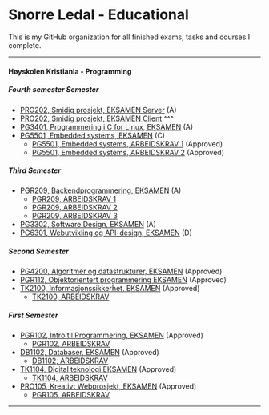 # Snorre Ledal - Educational

This is my GitHub organization for all finished exams, tasks and courses I complete.

---

#### Høyskolen Kristiania - Programming

##### Fourth semester Semester
- [PRO202, Smidig prosjekt, EKSAMEN Server](https://github.com/Errons1School/pro202_server-exam) (A)
- [PRO202, Smidig prosjekt, EKSAMEN Client](https://github.com/Errons1School/pro202_client-exam) ^^^
- [PG3401, Programmering i C for Linux, EKSAMEN](https://github.com/Errons1School/pro202_client-exam) (A)
- [PG5501, Embedded systems, EKSAMEN](https://github.com/Errons1School/pg5501-exam) (C)
    - [PG5501, Embedded systems, ARBEIDSKRAV 1](https://github.com/Errons1School/pg5501-requirement-1) (Approved)
    - [PG5501, Embedded systems, ARBEIDSKRAV 2](https://github.com/Errons1School/pg5501-requirement-2) (Approved)


##### Third Semester
- [PGR209, Backendprogrammering, EKSAMEN](https://github.com/Errons1School/pg209-exam) (A)
  - [PGR209, ARBEIDSKRAV 1](https://github.com/Errons1School/pgr209-requirement-1)
  - [PGR209, ARBEIDSKRAV 2](https://github.com/Errons1School/pgr209-requirement-2)
  - [PGR209, ARBEIDSKRAV 3](https://github.com/Errons1School/pgr203-requirement-3)
- [PG3302, Software Design, EKSAMEN](https://github.com/Errons1School/pg3302-exam) (A)
- [PG6301, Webutvikling og API-design, EKSAMEN](https://github.com/Errons1School/pg6301-exam) (D)


##### Second Semester
- [PG4200, Algoritmer og datastrukturer, EKSAMEN](https://github.com/Errons1School/pg4200-exam) (Approved)
- [PGR112, Objektorientert programmering EKSAMEN](https://github.com/Errons1School/pgr112-exam) (Approved)
- [TK2100, Informasjonssikkerhet, EKSAMEN](https://github.com/Errons1School/tk2100-exam) (Approved)
  - [TK2100, ARBEIDSKRAV](https://github.com/Errons1School/tk2100-requirement-1) 


##### First Semester
- [PGR102, Intro til Programmering, EKSAMEN](https://github.com/Errons1School/pgr102-exam) (Approved)
    - [PGR102, ARBEIDSKRAV](https://github.com/Errons1School/pgr102-requirement-1)
- [DB1102, Databaser, EKSAMEN](https://github.com/Errons1School/db1102-exam) (Approved)
    - [DB1102, ARBEIDSKRAV](https://github.com/Errons1School/db102-requirement-1)
- [TK1104, Digital teknologi EKSAMEN](https://github.com/Errons1School/tk1104-exam) (Approved)
    - [TK1104, ARBEIDSKRAV](https://github.com/Errons1School/tk1104-requirement-1)
- [PRO105, Kreativt Webprosjekt, EKSAMEN](https://github.com/Errons1School/pro105-exam) (Approved)
    - [PGR105, ARBEIDSKRAV](https://github.com/Errons1School/pro105-requirement-1)

---
